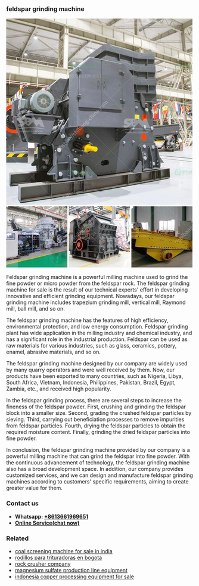 <h3>feldspar grinding machine</h3><img src='1708309487.jpg' alt=''><p>Feldspar grinding machine is a powerful milling machine used to grind the fine powder or micro powder from the feldspar rock. The feldspar grinding machine for sale is the result of our technical experts' effort in developing innovative and efficient grinding equipment. Nowadays, our feldspar grinding machine includes trapezium grinding mill, vertical mill, Raymond mill, ball mill, and so on.</p><p>The feldspar grinding machine has the features of high efficiency, environmental protection, and low energy consumption. Feldspar grinding plant has wide application in the milling industry and chemical industry, and has a significant role in the industrial production. Feldspar can be used as raw materials for various industries, such as glass, ceramics, pottery, enamel, abrasive materials, and so on.</p><p>The feldspar grinding machine designed by our company are widely used by many quarry operators and were well received by them. Now, our products have been exported to many countries, such as Nigeria, Libya, South Africa, Vietnam, Indonesia, Philippines, Pakistan, Brazil, Egypt, Zambia, etc., and received high popularity.</p><p>In the feldspar grinding process, there are several steps to increase the fineness of the feldspar powder. First, crushing and grinding the feldspar block into a smaller size. Second, grading the crushed feldspar particles by sieving. Third, carrying out beneficiation processes to remove impurities from feldspar particles. Fourth, drying the feldspar particles to obtain the required moisture content. Finally, grinding the dried feldspar particles into fine powder.</p><p>In conclusion, the feldspar grinding machine provided by our company is a powerful milling machine that can grind the feldspar into fine powder. With the continuous advancement of technology, the feldspar grinding machine also has a broad development space. In addition, our company provides customized services, and we can design and manufacture feldspar grinding machines according to customers' specific requirements, aiming to create greater value for them.</p><h3>Contact us</h3><ul><li><strong>Whatsapp:&nbsp;<a href="https://wa.me/8613661969651">+8613661969651</a></strong></li><li><a href="https://swt.shibang-china.com/?git&amp;zhl&amp;feldspar grinding machine"><strong>Online Service(chat now)</strong></a></li></ul><h3>Related</h3><ul><li><a href='coal screening machine for sale in india.md'>coal screening machine for sale in india</a></li><li><a href='rodillos para trituradoras en bogota.md'>rodillos para trituradoras en bogota</a></li><li><a href='rock crusher company.md'>rock crusher company</a></li><li><a href='magnesium sulfate production line equipment.md'>magnesium sulfate production line equipment</a></li><li><a href='indonesia copper processing equipment for sale.md'>indonesia copper processing equipment for sale</a></li></ul>